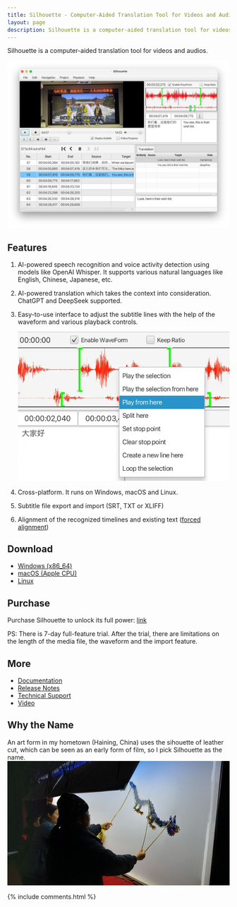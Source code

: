```yaml
---
title: Silhouette - Computer-Aided Translation Tool for Videos and Audios
layout: page
description: Silhouette is a computer-aided translation tool for videos and audios powered by large language models like Whisper.
---
```


Silhouette is a computer-aided translation tool for videos and audios.

![screenshot](/album/silhouette/screenshot_en.webp)

## Features

1. AI-powered speech recognition and voice activity detection using models like OpenAI Whisper. It supports various natural languages like English, Chinese, Japanese, etc.
2. AI-powered translation which takes the context into consideration. ChatGPT and DeepSeek supported.
3. Easy-to-use interface to adjust the subtitle lines with the help of the waveform and various playback controls.

   ![waveform](/album/silhouette/waveform_en.webp)
4. Cross-platform. It runs on Windows, macOS and Linux.
5. Subtitle file export and import (SRT, TXT or XLIFF)
6. Alignment of the recognized timelines and existing text ([forced alignment](/align-text-with-audio/))

## Download

* [Windows (x86_64)](https://github.com/xulihang/Silhouette/releases/download/v1.4.0/Silhouette-windows-x64.zip)
* [macOS (Apple CPU)](https://github.com/xulihang/Silhouette/releases/download/v1.4.0/Silhouette-mac-arm.dmg)
* [Linux](/silhouette/docs/#installation)

## Purchase

Purchase Silhouette to unlock its full power: [link](https://basiccat.onfastspring.com/silhouette)

PS: There is 7-day full-feature trial. After the trial, there are limitations on the length of the media file, the waveform and the import feature.

## More

* [Documentation](/silhouette/docs/)
* [Release Notes](/silhouette/release-notes/)
* [Technical Support](/support/)
* [Video](/silhouette/video/)

## Why the Name

An art form in my hometown (Haining, China) uses the sihouette of leather cut, which can be seen as an early form of film, so I pick Silhouette as the name.
![leather-sihouette show](/album/leather-sihouette-show.jpg)

{% include comments.html %}

